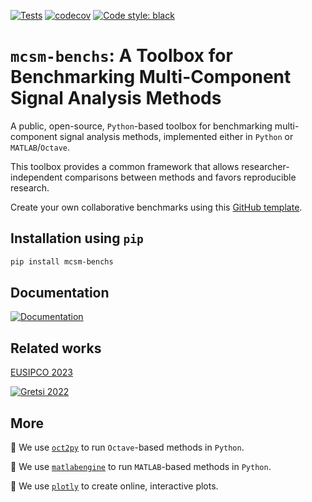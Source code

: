 [![Tests](https://github.com/jmiramont/mcsm-benchs/actions/workflows/tests.yml/badge.svg)](https://github.com/jmiramont/mcsm-benchs/actions/workflows/tests.yml) [![codecov](https://codecov.io/gh/jmiramont/mcsm-benchs/graph/badge.svg?token=CJPPKYJD8H)](https://codecov.io/gh/jmiramont/mcsm-benchs)
[![Code style: black](https://img.shields.io/badge/code%20style-black-000000.svg)](https://github.com/psf/black)

# `mcsm-benchs`: A Toolbox for Benchmarking Multi-Component Signal Analysis Methods

A public, open-source, `Python`-based toolbox for benchmarking multi-component signal analysis methods, implemented either in `Python` or `MATLAB`/`Octave`.

This toolbox provides a common framework that allows researcher-independent comparisons between methods and favors reproducible research.

Create your own collaborative benchmarks using this [GitHub template](https://github.com/jmiramont/collab-benchmark-template).

## Installation using ```pip```
```bash
pip install mcsm-benchs
```

## Documentation

[![Documentation](docs/readme_figures/docs_badge.svg)](https://jmiramont.github.io/mcsm-benchs)

## Related works

[EUSIPCO 2023](https://github.com/jmiramont/benchmarks_eusipco2023)

[![Gretsi 2022](docs/readme_figures/gretsi_badge.svg)](https://github.com/jmiramont/gretsi_2022_benchmark)

## More

:pushpin: We use [`oct2py`](https://pypi.org/project/oct2py/) to run `Octave`-based methods in `Python`.

:pushpin: We use [`matlabengine`](https://pypi.org/project/matlabengine/) to run `MATLAB`-based methods in `Python`.

:pushpin: We use [`plotly`](https://plotly.com/) to create online, interactive plots.
